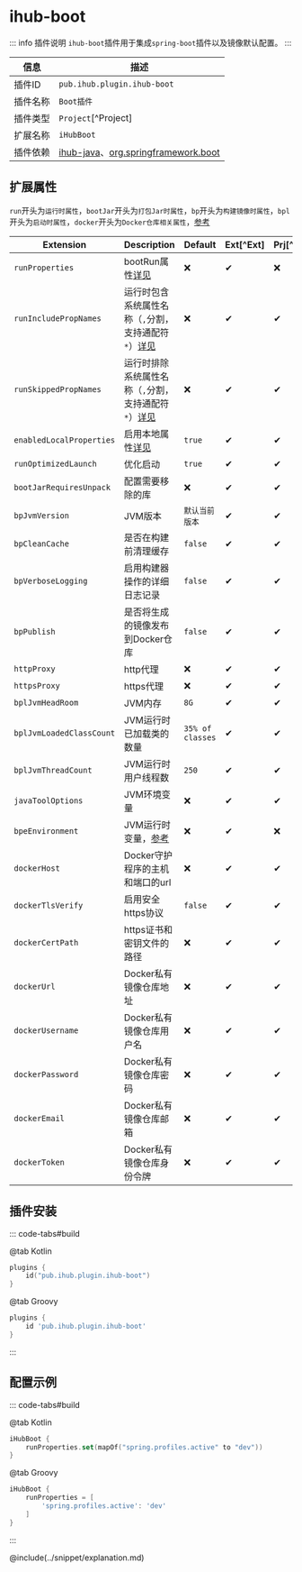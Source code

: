 # ihub-boot

::: info 插件说明
`ihub-boot`插件用于集成`spring-boot`插件以及镜像默认配置。
:::

| 信息   | 描述                                                                                                           |
| ---- | ------------------------------------------------------------------------------------------------------------ |
| 插件ID | `pub.ihub.plugin.ihub-boot`                                                                                  |
| 插件名称 | `Boot插件`                                                                                                     |
| 插件类型 | `Project`[^Project]                                                                                          |
| 扩展名称 | `iHubBoot`                                                                                                   |
| 插件依赖 | [ihub-java](iHubJava)、[org.springframework.boot](https://plugins.gradle.org/plugin/org.springframework.boot) |

## 扩展属性

`run`开头为`运行时属性`，`bootJar`开头为`打包Jar时属性`，`bp`开头为`构建镜像时属性`，`bpl`开头为`启动时属性`，`docker`开头为`Docker仓库相关属性`，[参考](https://docs.spring.io/spring-boot/docs/2.5.3/gradle-plugin/reference/htmlsingle/)

| Extension                | Description                                                      | Default          | Ext[^Ext] | Prj[^Prj] | Sys[^Sys] | Env[^Env] |
| ------------------------ | ---------------------------------------------------------------- | ---------------- | --------- | --------- | --------- | --------- |
| `runProperties`          | bootRun属性[详见](explanation#runproperties)                         | ❌                | ✔         | ❌         | ❌         | ❌         |
| `runIncludePropNames`    | 运行时包含系统属性名称（`,`分割，支持通配符`*`）[详见](explanation#runincludepropnames) | ❌                | ✔         | ✔         | ✔         | ❌         |
| `runSkippedPropNames`    | 运行时排除系统属性名称（`,`分割，支持通配符`*`）[详见](explanation#runskippedpropnames) | ❌                | ✔         | ✔         | ✔         | ❌         |
| `enabledLocalProperties` | 启用本地属性[详见](explanation#enabledlocalproperties)                   | `true`           | ✔         | ✔         | ❌         | ❌         |
| `runOptimizedLaunch`     | 优化启动                                                             | `true`           | ✔         | ✔         | ✔         | ❌         |
| `bootJarRequiresUnpack`  | 配置需要移除的库                                                         | ❌                | ✔         | ✔         | ❌         | ❌         |
| `bpJvmVersion`           | JVM版本                                                            | `默认当前版本`         | ✔         | ✔         | ❌         | ❌         |
| `bpCleanCache`           | 是否在构建前清理缓存                                                       | `false`          | ✔         | ✔         | ❌         | ❌         |
| `bpVerboseLogging`       | 启用构建器操作的详细日志记录                                                   | `false`          | ✔         | ✔         | ❌         | ❌         |
| `bpPublish`              | 是否将生成的镜像发布到Docker仓库                                              | `false`          | ✔         | ✔         | ❌         | ❌         |
| `httpProxy`              | http代理                                                           | ❌                | ✔         | ✔         | ❌         | ❌         |
| `httpsProxy`             | https代理                                                          | ❌                | ✔         | ✔         | ❌         | ❌         |
| `bplJvmHeadRoom`         | JVM内存                                                            | `8G`             | ✔         | ✔         | ❌         | ❌         |
| `bplJvmLoadedClassCount` | JVM运行时已加载类的数量                                                    | `35% of classes` | ✔         | ✔         | ❌         | ❌         |
| `bplJvmThreadCount`      | JVM运行时用户线程数                                                      | `250`            | ✔         | ✔         | ❌         | ❌         |
| `javaToolOptions`        | JVM环境变量                                                          | ❌                | ✔         | ✔         | ❌         | ❌         |
| `bpeEnvironment`         | JVM运行时变量，[参考](https://paketo.io/docs/reference/configuration/)   | ❌                | ✔         | ❌         | ❌         | ❌         |
| `dockerHost`             | Docker守护程序的主机和端口的url                                             | ❌                | ✔         | ✔         | ❌         | ❌         |
| `dockerTlsVerify`        | 启用安全https协议                                                      | `false`          | ✔         | ✔         | ❌         | ❌         |
| `dockerCertPath`         | https证书和密钥文件的路径                                                  | ❌                | ✔         | ✔         | ❌         | ❌         |
| `dockerUrl`              | Docker私有镜像仓库地址                                                   | ❌                | ✔         | ✔         | ❌         | ❌         |
| `dockerUsername`         | Docker私有镜像仓库用户名                                                  | ❌                | ✔         | ✔         | ✔         | ✔         |
| `dockerPassword`         | Docker私有镜像仓库密码                                                   | ❌                | ✔         | ✔         | ✔         | ✔         |
| `dockerEmail`            | Docker私有镜像仓库邮箱                                                   | ❌                | ✔         | ✔         | ❌         | ❌         |
| `dockerToken`            | Docker私有镜像仓库身份令牌                                                 | ❌                | ✔         | ✔         | ✔         | ✔         |

## 插件安装

::: code-tabs#build

@tab Kotlin

```kotlin
plugins {
    id("pub.ihub.plugin.ihub-boot")
}
```

@tab Groovy

```groovy
plugins {
    id 'pub.ihub.plugin.ihub-boot'
}
```

:::

## 配置示例

::: code-tabs#build

@tab Kotlin

```kotlin
iHubBoot {
    runProperties.set(mapOf("spring.profiles.active" to "dev"))
}
```

@tab Groovy

```groovy
iHubBoot {
    runProperties = [
        'spring.profiles.active': 'dev'
    ]
}
```

:::

@include(../snippet/explanation.md)